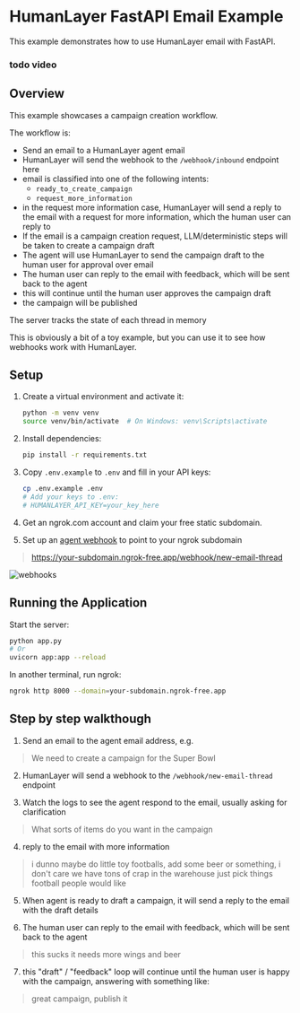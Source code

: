 # HumanLayer FastAPI Email Example

This example demonstrates how to use HumanLayer email with FastAPI.

### todo video

## Overview

This example showcases a campaign creation workflow.

The workflow is:

- Send an email to a HumanLayer agent email
- HumanLayer will send the webhook to the `/webhook/inbound` endpoint here
- email is classified into one of the following intents:
  - `ready_to_create_campaign`
  - `request_more_information`
- in the request more information case, HumanLayer will send a reply to the email with a request for more information, which the human user can reply to
- If the email is a campaign creation request, LLM/deterministic steps will be taken to create a campaign draft
- The agent will use HumanLayer to send the campaign draft to the human user for approval over email
- The human user can reply to the email with feedback, which will be sent back to the agent
- this will continue until the human user approves the campaign draft
- the campaign will be published

The server tracks the state of each thread in memory

This is obviously a bit of a toy example, but you can use it to see how webhooks work with HumanLayer.

## Setup

1. Create a virtual environment and activate it:

   ```bash
   python -m venv venv
   source venv/bin/activate  # On Windows: venv\Scripts\activate
   ```

2. Install dependencies:

   ```bash
   pip install -r requirements.txt
   ```

3. Copy `.env.example` to `.env` and fill in your API keys:

   ```bash
   cp .env.example .env
   # Add your keys to .env:
   # HUMANLAYER_API_KEY=your_key_here
   ```

4. Get an ngrok.com account and claim your free static subdomain.

5. Set up an [agent webhook](https://humanlayer.dev/docs/core/agent-webhooks) to point to your ngrok subdomain

> https://your-subdomain.ngrok-free.app/webhook/new-email-thread

![webhooks](./img/webhooks.png)

## Running the Application

Start the server:

```bash
python app.py
# Or
uvicorn app:app --reload
```

In another terminal, run ngrok:

```bash
ngrok http 8000 --domain=your-subdomain.ngrok-free.app
```

## Step by step walkthough

1. Send an email to the agent email address, e.g.

> We need to create a campaign for the Super Bowl

2. HumanLayer will send a webhook to the `/webhook/new-email-thread` endpoint

3. Watch the logs to see the agent respond to the email, usually asking for clarification

> What sorts of items do you want in the campaign

4. reply to the email with more information

> i dunno maybe do little toy footballs, add some beer or something, i don't care we have tons of crap in the warehouse just pick things football people would like

5. When agent is ready to draft a campaign, it will send a reply to the email with the draft details

6. The human user can reply to the email with feedback, which will be sent back to the agent

> this sucks it needs more wings and beer

7. this "draft" / "feedback" loop will continue until the human user is happy with the campaign, answering with something like:

> great campaign, publish it
